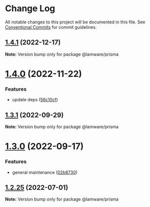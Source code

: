# Change Log

All notable changes to this project will be documented in this file.
See [Conventional Commits](https://conventionalcommits.org) for commit guidelines.

## [1.4.1](https://github.com/evilkiwi/lamware/compare/@lamware/prisma@1.4.0...@lamware/prisma@1.4.1) (2022-12-17)

**Note:** Version bump only for package @lamware/prisma





# [1.4.0](https://github.com/evilkiwi/lamware/compare/@lamware/prisma@1.3.1...@lamware/prisma@1.4.0) (2022-11-22)


### Features

* update deps ([56c10cf](https://github.com/evilkiwi/lamware/commit/56c10cf693d4dbab4f98b9ca8867423e1792a1ac))





## [1.3.1](https://github.com/evilkiwi/lamware/compare/@lamware/prisma@1.3.0...@lamware/prisma@1.3.1) (2022-09-29)

**Note:** Version bump only for package @lamware/prisma





# [1.3.0](https://github.com/evilkiwi/lamware/compare/@lamware/prisma@1.2.25...@lamware/prisma@1.3.0) (2022-09-17)


### Features

* general maintenance ([02b8730](https://github.com/evilkiwi/lamware/commit/02b8730fc776181b6be8c8950e17a186380d975e))





## [1.2.25](https://github.com/evilkiwi/lamware/compare/@lamware/prisma@1.2.24...@lamware/prisma@1.2.25) (2022-07-01)

**Note:** Version bump only for package @lamware/prisma
